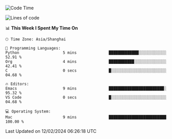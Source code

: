 <!--START_SECTION:waka-->
![Code Time](http://img.shields.io/badge/Code%20Time-1%2C792%20hrs%204%20mins-blue)

![Lines of code](https://img.shields.io/badge/From%20Hello%20World%20I%27ve%20Written-288.0%20thousand%20lines%20of%20code-blue)

📊 **This Week I Spent My Time On** 

```text
🕑︎ Time Zone: Asia/Shanghai

💬 Programming Languages: 
Python                   5 mins              █████████████░░░░░░░░░░░░   52.91 % 
Org                      4 mins              ███████████░░░░░░░░░░░░░░   42.41 % 
C                        0 secs              █░░░░░░░░░░░░░░░░░░░░░░░░   04.68 % 

🔥 Editors: 
Emacs                    9 mins              ████████████████████████░   95.32 % 
VS Code                  0 secs              █░░░░░░░░░░░░░░░░░░░░░░░░   04.68 % 

💻 Operating System: 
Mac                      9 mins              █████████████████████████   100.00 % 
```


 Last Updated on 12/02/2024 06:26:18 UTC
<!--END_SECTION:waka-->
